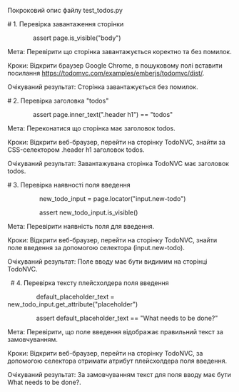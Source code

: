 ﻿Покроковий опис файлу test\_todos.py



\# 1. Перевірка завантаження сторінки

`        `assert page.is\_visible("body")

Мета: Перевірити що сторінка завантажується коректно та без помилок.

Кроки: Відкрити браузер Google Chrome, в пошуковому полі вставити посилання <https://todomvc.com/examples/emberjs/todomvc/dist/>.

Очікуваний результат: Сторінка завантажується без помилок.

\# 2. Перевірка заголовка "todos"

`        `assert page.inner\_text(".header h1") == "todos"

Мета: Переконатися що сторінка має заголовок todos.

Кроки: Відкрити веб-браузер, перейти на сторінку TodoNVC, знайти за CSS-селектором .header h1 заголовок todos.

Очікуваний результат: Завантажувана сторінка TodoNVC має заголовок todos.

\# 3. Перевірка наявності поля введення

`          `new\_todo\_input = page.locator("input.new-todo")

`          `assert new\_todo\_input.is\_visible()

Мета: Перевірити наявність поля для введення.

Кроки: Відкрити веб-браузер, перейти на сторінку TodoNVC, знайти поле введення за допомогою селектора (input.new-todo).

Очікуваний результат: Поле вводу має бути видимим на сторінці TodoNVC.

` `# 4. Перевірка тексту плейсхолдера поля введення

`         `default\_placeholder\_text = new\_todo\_input.get\_attribute("placeholder")

`         `assert default\_placeholder\_text == "What needs to be done?"

Мета: Перевірити, що поле введення відображає правильний текст за замовчуванням.

Кроки: Відкрити веб-браузер, перейти на сторінку TodoNVC, за допомогою селектора отримати атрибут плейсхолдера поля введення.

Очікуваний результат: За замовчуванням текст для поля вводу має бути What needs to be done?.
